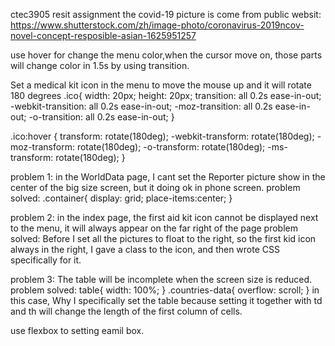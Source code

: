 ctec3905 resit assignment
the covid-19 picture is come from public websit: https://www.shutterstock.com/zh/image-photo/coronavirus-2019ncov-novel-concept-resposible-asian-1625951257

use hover for change the menu color,when the cursor move on, those parts will change color in 1.5s by using transition.

Set a medical kit icon in the menu to move the mouse up and it will rotate 180 degrees
.ico{
  width: 20px;
  height: 20px;
  transition: all 0.2s ease-in-out;
  -webkit-transition: all 0.2s ease-in-out;
  -moz-transition: all 0.2s ease-in-out;
  -o-transition: all 0.2s ease-in-out;
}

.ico:hover {
 transform: rotate(180deg);
 -webkit-transform: rotate(180deg);
 -moz-transform: rotate(180deg);
 -o-transform: rotate(180deg);
 -ms-transform: rotate(180deg);
}

problem 1: in the WorldData page, I cant set the Reporter picture show in the center of the big size screen, but it doing ok in phone screen.
problem solved:
.container{
  display: grid;
  place-items:center;
}

problem 2: in the index page, the first aid kit icon cannot be displayed next to the menu, it will always appear on the far right of the page
problem solved: Before I set all the pictures to float to the right, so the first kid icon always in the right, I gave a class to the icon, and then wrote CSS specifically for it.

problem 3: The table will be incomplete when the screen size is reduced.
problem solved:
table{
  width: 100%;
}
.countries-data{
  overflow: scroll;
}
in this case, Why I specifically set the table because setting it together with td and th will change the length of the first column of cells.

use flexbox to setting eamil box.
